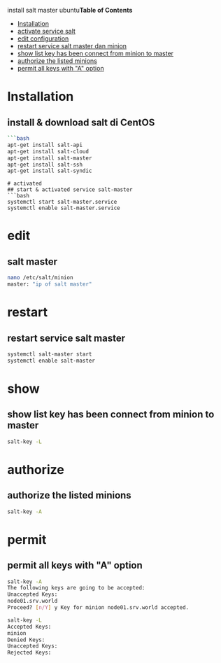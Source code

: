 install salt master ubuntu**Table of Contents**

* [Installation](#installation)
* [activate service salt](#activated)
* [edit configuration](#edit)
* [restart service salt master dan minion](#restart)
* [show list key has been connect from minion to master](#show)
* [authorize the listed minions](#authorize)
* [permit all keys with "A" option](#permit)

# Installation
## install & download salt di CentOS
```bash
```bash
apt-get install salt-api
apt-get install salt-cloud
apt-get install salt-master
apt-get install salt-ssh
apt-get install salt-syndic
```

```
# activated
## start & activated service salt-master
```bash
systemctl start salt-master.service
systemctl enable salt-master.service
```

# edit
## salt master
```bash
nano /etc/salt/minion
master: "ip of salt master"
```
# restart
## restart service salt master
```bash
systemctl salt-master start
systemctl enable salt-master
```
# show
## show list key has been connect from minion to master
```bash
salt-key -L
```
# authorize
## authorize the listed minions
```bash
salt-key -A
```

# permit
## permit all keys with "A" option

```bash
salt-key -A 
The following keys are going to be accepted:
Unaccepted Keys:
node01.srv.world
Proceed? [n/Y] y Key for minion node01.srv.world accepted.

salt-key -L 
Accepted Keys:
minion
Denied Keys:
Unaccepted Keys:
Rejected Keys:
```
